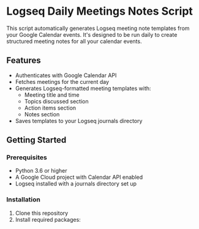 # Logseq Daily Meetings Notes Script

This script automatically generates Logseq meeting note templates from your Google Calendar events. It's designed to be run daily to create structured meeting notes for all your calendar events.

## Features

- Authenticates with Google Calendar API
- Fetches meetings for the current day
- Generates Logseq-formatted meeting templates with:
  - Meeting title and time
  - Topics discussed section
  - Action items section
  - Notes section
- Saves templates to your Logseq journals directory

## Getting Started

### Prerequisites

- Python 3.6 or higher
- A Google Cloud project with Calendar API enabled
- Logseq installed with a journals directory set up

### Installation

1. Clone this repository
2. Install required packages:
